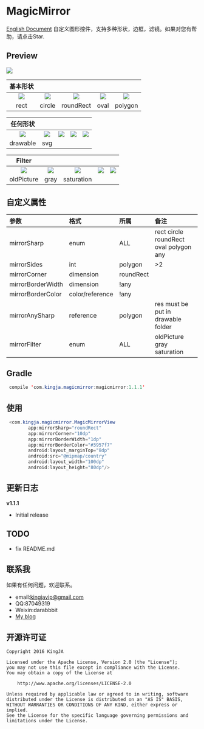 # MagicMirror
[English Document](README.md)
自定义图形控件，支持多种形状，边框，滤镜。如果对您有帮助，请点击Star.

## Preview
![](https://github.com/KingJA/MagicMirrorView/blob/master/readme/preview.png)

| **基本形状**|||||
|:---:|:----:|:----:|:----:|:----:|
|![](https://github.com/KingJA/MagicMirrorView/blob/master/readme/item.png) |![](https://github.com/KingJA/MagicMirrorView/blob/master/readme/item.png)|![](https://github.com/KingJA/MagicMirrorView/blob/master/readme/item.png)|![](https://github.com/KingJA/MagicMirrorView/blob/master/readme/item.png)|![](https://github.com/KingJA/MagicMirrorView/blob/master/readme/item.png)|
|rect|circle|roundRect|oval|polygon|

| **任何形状**|||||
|:---:|:----:|:----:|:----:|:----:|
|![](https://github.com/KingJA/MagicMirrorView/blob/master/readme/item.png) |![](https://github.com/KingJA/MagicMirrorView/blob/master/readme/item.png)|![](https://github.com/KingJA/MagicMirrorView/blob/master/readme/item.png)|![](https://github.com/KingJA/MagicMirrorView/blob/master/readme/item.png)|![](https://github.com/KingJA/MagicMirrorView/blob/master/readme/item.png)|
|drawable|svg||||

| **Filter**|||||
|:---:|:----:|:----:|:----:|:----:|
|![](https://github.com/KingJA/MagicMirrorView/blob/master/readme/item.png) |![](https://github.com/KingJA/MagicMirrorView/blob/master/readme/item.png)|![](https://github.com/KingJA/MagicMirrorView/blob/master/readme/item.png)|![](https://github.com/KingJA/MagicMirrorView/blob/master/readme/item.png)|![](https://github.com/KingJA/MagicMirrorView/blob/master/readme/item.png)|
|oldPicture|gray|saturation|||

## 自定义属性
| 参数 | 格式 | 所属  |备注  |
| :------------- |:-------------| :-----|:-----|
| mirrorSharp | enum      | ALL |rect circle roundRect oval polygon any|
| mirrorSides | int      | polygon|>2|
| mirrorCorner | dimension      | roundRect ||
| mirrorBorderWidth | dimension      | !any ||
| mirrorBorderColor | color/reference     | !any ||
| mirrorAnySharp | reference     | polygon |res must be put in drawable folder|
| mirrorFilter | enum     | ALL |oldPicture gray saturation|

<!--![](https://github.com/KingJA/SwitchButton/blob/master/img/mark.png)-->
## Gradle
```java
 compile 'com.kingja.magicmirror:magicmirror:1.1.1'
```

## 使用
```java
 <com.kingja.magicmirror.MagicMirrorView
        app:mirrorSharp="roundRect"
        app:mirrorCorner="10dp"
        app:mirrorBorderWidth="1dp"
        app:mirrorBorderColor="#3957f7"
        android:layout_marginTop="8dp"
        android:src="@mipmap/country"
        android:layout_width="100dp"
        android:layout_height="80dp"/>
```

## 更新日志

**v1.1.1**
- Initial release 

## TODO

* fix README.md

## 联系我
如果有任何问题，欢迎联系。
* email:kingjavip@gmail.com
* QQ:87049319
* Weixin:darabbbit
* [My blog](https://kingja.github.io)

## 开源许可证

    Copyright 2016 KingJA

    Licensed under the Apache License, Version 2.0 (the "License");
    you may not use this file except in compliance with the License.
    You may obtain a copy of the License at

        http://www.apache.org/licenses/LICENSE-2.0

    Unless required by applicable law or agreed to in writing, software
    distributed under the License is distributed on an "AS IS" BASIS,
    WITHOUT WARRANTIES OR CONDITIONS OF ANY KIND, either express or implied.
    See the License for the specific language governing permissions and
    limitations under the License.
